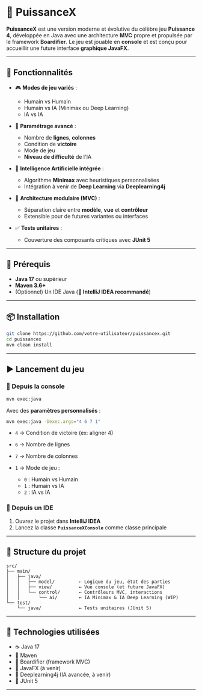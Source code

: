 # 🎯 PuissanceX

**PuissanceX** est une version moderne et évolutive du célèbre jeu **Puissance 4**, développée en Java avec une architecture **MVC** propre et propulsée par le framework **Boardifier**.
Le jeu est jouable en **console** et est conçu pour accueillir une future interface **graphique JavaFX**.

---

## 🚀 Fonctionnalités

* 🎮 **Modes de jeu variés** :

    * Humain vs Humain
    * Humain vs IA (Minimax ou Deep Learning)
    * IA vs IA

* 🧹 **Paramétrage avancé** :

    * Nombre de **lignes**, **colonnes**
    * Condition de **victoire**
    * Mode de jeu
    * **Niveau de difficulté** de l'IA

* 🤖 **Intelligence Artificielle intégrée** :

    * Algorithme **Minimax** avec heuristiques personnalisées
    * Intégration à venir de **Deep Learning** via **Deeplearning4j**

* 🧱 **Architecture modulaire (MVC)** :

    * Séparation claire entre **modèle**, **vue** et **contrôleur**
    * Extensible pour de futures variantes ou interfaces

* ✅ **Tests unitaires** :

    * Couverture des composants critiques avec **JUnit 5**

---

## 💠 Prérequis

* **Java 17** ou supérieur
* **Maven 3.6+**
* (Optionnel) Un IDE Java (🔧 **IntelliJ IDEA recommandé**)

---

## 📦 Installation

```bash
git clone https://github.com/votre-utilisateur/puissancex.git
cd puissancex
mvn clean install
```

---

## ▶️ Lancement du jeu

### 🔹 Depuis la console

```bash
mvn exec:java
```

Avec des **paramètres personnalisés** :

```bash
mvn exec:java -Dexec.args="4 6 7 1"
```

* `4` → Condition de victoire (ex: aligner 4)
* `6` → Nombre de lignes
* `7` → Nombre de colonnes
* `1` → Mode de jeu :

    * `0` : Humain vs Humain
    * `1` : Humain vs IA
    * `2` : IA vs IA

### 🔹 Depuis un IDE

1. Ouvrez le projet dans **IntelliJ IDEA**
2. Lancez la classe **`PuissanceXConsole`** comme classe principale

---

## 🧱 Structure du projet

```
src/
├── main/
│   ├── java/
│   │   ├── model/         ← Logique du jeu, état des parties
│   │   ├── view/          ← Vue console (et future JavaFX)
│   │   └── control/       ← Contrôleurs MVC, interactions
│   │       └── ai/        ← IA Minimax & IA Deep Learning (WIP)
└── test/
    └── java/              ← Tests unitaires (JUnit 5)
```

---

## 🔧 Technologies utilisées

* ☕ Java 17
* 🧰 Maven
* 🧌 Boardifier (framework MVC)
* 🎨 JavaFX (à venir)
* 🧠 Deeplearning4j (IA avancée, à venir)
* 🧪 JUnit 5

---

